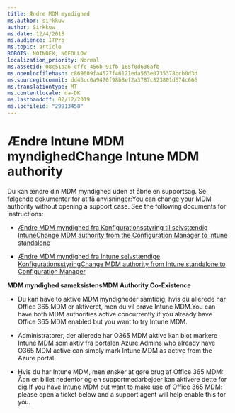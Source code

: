 ```yaml
---
title: Ændre MDM myndighed
ms.author: sirkkuw
author: Sirkkuw
ms.date: 12/4/2018
ms.audience: ITPro
ms.topic: article
ROBOTS: NOINDEX, NOFOLLOW
localization_priority: Normal
ms.assetid: 08c51aa6-cffc-456b-91fb-185f0d636afb
ms.openlocfilehash: c869609fa4527f46121eda563e0735378bcb0d3d
ms.sourcegitcommit: dd43cc0a9470f98b8ef2a3787c823801d674c666
ms.translationtype: MT
ms.contentlocale: da-DK
ms.lasthandoff: 02/12/2019
ms.locfileid: "29913458"
---
```

# <a name="change-intune-mdm-authority"></a><span data-ttu-id="07d15-102">Ændre Intune MDM myndighed</span><span class="sxs-lookup"><span data-stu-id="07d15-102">Change Intune MDM authority</span></span>

<span data-ttu-id="07d15-p101">Du kan ændre din MDM myndighed uden at åbne en supportsag. Se følgende dokumenter for at få anvisninger:</span><span class="sxs-lookup"><span data-stu-id="07d15-p101">You can change your MDM authority without opening a support case. See the following documents for instructions:</span></span>
  
- [<span data-ttu-id="07d15-105">Ændre MDM myndighed fra Konfigurationsstyring til selvstændig Intune</span><span class="sxs-lookup"><span data-stu-id="07d15-105">Change MDM authority from the Configuration Manager to Intune standalone</span></span>](https://docs.microsoft.com/sccm/mdm/deploy-use/migrate-change-mdm-authority)
    
- [<span data-ttu-id="07d15-106">Ændre MDM myndighed fra Intune selvstændige Konfigurationsstyring</span><span class="sxs-lookup"><span data-stu-id="07d15-106">Change MDM authority from Intune standalone to Configuration Manager</span></span>](https://docs.microsoft.com/sccm/mdm/deploy-use/change-mdm-authority)
    
 <span data-ttu-id="07d15-107">**MDM myndighed sameksistens**</span><span class="sxs-lookup"><span data-stu-id="07d15-107">**MDM Authority Co-Existence**</span></span>
  
- <span data-ttu-id="07d15-108">Du kan have to aktive MDM myndigheder samtidig, hvis du allerede har Office 365 MDM er aktiveret, men du vil prøve Intune MDM.</span><span class="sxs-lookup"><span data-stu-id="07d15-108">You can have both MDM authorities active concurrently if you already have Office 365 MDM enabled but you want to try Intune MDM.</span></span>
    
- <span data-ttu-id="07d15-109">Administratorer, der allerede har O365 MDM aktive kan blot markere Intune MDM som aktiv fra portalen Azure.</span><span class="sxs-lookup"><span data-stu-id="07d15-109">Admins who already have O365 MDM active can simply mark Intune MDM as active from the Azure portal.</span></span>
    
- <span data-ttu-id="07d15-110">Hvis du har Intune MDM, men ønsker at gøre brug af Office 365 MDM: Åbn en billet nedenfor og en supportmedarbejder kan aktivere dette for dig.</span><span class="sxs-lookup"><span data-stu-id="07d15-110">If you have Intune MDM but want to make use of Office 365 MDM: please open a ticket below and a support agent will help enable this for you.</span></span>
    

